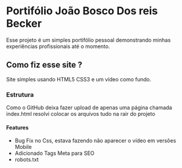 # Portifólio João Bosco Dos reis Becker
Esse projeto é um simples portifólio pessoal demonstrando minhas experiências profissionais até o momento.

## Como fiz esse site ?
Site simples usando HTML5 CSS3 e um vídeo como fundo.

### Estrutura
Como o GitHub deixa fazer upload de apenas uma página chamada index.html
resolvi colocar os arquivos tudo na rair do projeto

#### Features

* Bug Fix no Css, estava fazendo não aparecer o vídeo em versões Mobile
* Adicionado Tags Meta para SEO
* robots.txt

